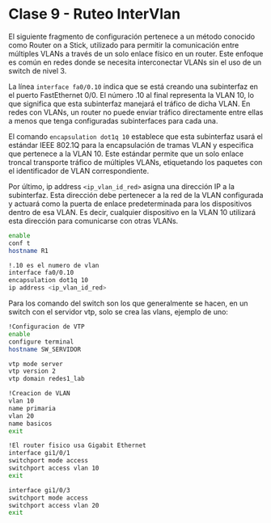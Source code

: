 # Clase 9 - Ruteo InterVlan

El siguiente fragmento de configuración pertenece a un método conocido como Router on a Stick, utilizado para permitir la comunicación entre múltiples VLANs a través de un solo enlace físico en un router. Este enfoque es común en redes donde se necesita interconectar VLANs sin el uso de un switch de nivel 3.

La línea `interface fa0/0.10` indica que se está creando una subinterfaz en el puerto FastEthernet 0/0. El número .10 al final representa la VLAN 10, lo que significa que esta subinterfaz manejará el tráfico de dicha VLAN. En redes con VLANs, un router no puede enviar tráfico directamente entre ellas a menos que tenga configuradas subinterfaces para cada una.

El comando `encapsulation dot1q 10` establece que esta subinterfaz usará el estándar IEEE 802.1Q para la encapsulación de tramas VLAN y especifica que pertenece a la VLAN 10. Este estándar permite que un solo enlace troncal transporte tráfico de múltiples VLANs, etiquetando los paquetes con el identificador de VLAN correspondiente.

Por último, ip address `<ip_vlan_id_red>` asigna una dirección IP a la subinterfaz. Esta dirección debe pertenecer a la red de la VLAN configurada y actuará como la puerta de enlace predeterminada para los dispositivos dentro de esa VLAN. Es decir, cualquier dispositivo en la VLAN 10 utilizará esta dirección para comunicarse con otras VLANs.


```bash
enable
conf t
hostname R1

!.10 es el numero de vlan
interface fa0/0.10
encapsulation dot1q 10
ip address <ip_vlan_id_red>
```

Para los comando del switch son los que generalmente se hacen, en un switch con el servidor vtp, solo se crea las vlans, ejemplo de uno:

```bash
!Configuracion de VTP
enable
configure terminal
hostname SW_SERVIDOR

vtp mode server
vtp version 2
vtp domain redes1_lab

!Creacion de VLAN
vlan 10
name primaria
vlan 20
name basicos
exit

!El router fisico usa Gigabit Ethernet
interface gi1/0/1
switchport mode access
switchport access vlan 10
exit

interface gi1/0/3
switchport mode access
switchport access vlan 20
exit
```